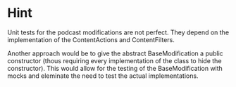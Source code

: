 Hint
====
Unit tests for the podcast modifications are not perfect. They depend on the implementation of the ContentActions and ContentFilters.

Another approach would be to give the abstract BaseModification a public constructor (thous requiring every implementation of the class to hide the constructor). This would allow for the testing of the BaseModification with mocks and eleminate the need to test the actual implementations.